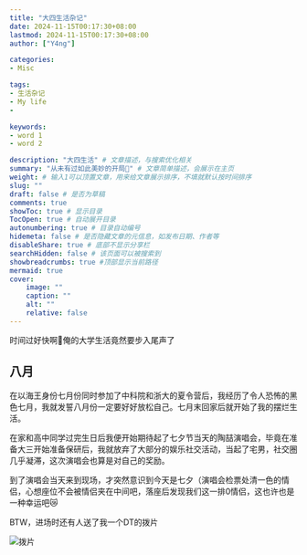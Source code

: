 ```yaml
---
title: "大四生活杂记"
date: 2024-11-15T00:17:30+08:00
lastmod: 2024-11-15T00:17:30+08:00
author: ["Y4ng"]

categories:
- Misc

tags:
- 生活杂记
- My life
- 

keywords:
- word 1
- word 2

description: "大四生活" # 文章描述，与搜索优化相关
summary: "从未有过如此美妙的开局🥰" # 文章简单描述，会展示在主页
weight: # 输入1可以顶置文章，用来给文章展示排序，不填就默认按时间排序
slug: ""
draft: false # 是否为草稿
comments: true
showToc: true # 显示目录
TocOpen: true # 自动展开目录
autonumbering: true # 目录自动编号
hidemeta: false # 是否隐藏文章的元信息，如发布日期、作者等
disableShare: true # 底部不显示分享栏
searchHidden: false # 该页面可以被搜索到
showbreadcrumbs: true #顶部显示当前路径
mermaid: true
cover:
    image: ""
    caption: ""
    alt: ""
    relative: false
---
```


时间过好快啊🫨俺的大学生活竟然要步入尾声了
## 八月
在以海王身份七月份同时参加了中科院和浙大的夏令营后，我经历了令人恐怖的黑色七月，我就发誓八月份一定要好好放松自己。七月末回家后就开始了我的摆烂生活。

在家和高中同学过完生日后我便开始期待起了七夕节当天的陶喆演唱会，毕竟在准备大三开始准备保研后，我就放弃了大部分的娱乐社交活动，当起了宅男，社交圈几乎凝滞，这次演唱会也算是对自己的奖励。

到了演唱会当天来到现场，才突然意识到今天是七夕（演唱会检票处清一色的情侣，心想座位不会被情侣夹在中间吧，落座后发现我们这一排0情侣，这也许也是一种幸运吧😿

BTW，进场时还有人送了我一个DT的拨片

![拨片](DT_pick.jpg)
<!-- more --> 
